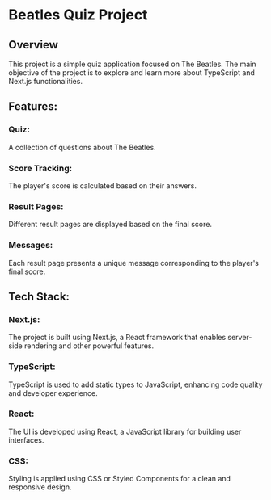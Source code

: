 <h1>Beatles Quiz Project</h1>

<h2>Overview</h2>

<p>This project is a simple quiz application focused on The Beatles. The main objective of the project is to explore and learn more about TypeScript and Next.js functionalities.</p>

<h2>Features:</h2>

<h3>Quiz:</h3> A collection of questions about The Beatles.

<h3>Score Tracking:</h3> The player's score is calculated based on their answers.

<h3>Result Pages:</h3> Different result pages are displayed based on the final score.

<h3>Messages:</h3> Each result page presents a unique message corresponding to the player's final score.

<h2>Tech Stack:</h2>

<h3>Next.js:</h3> The project is built using Next.js, a React framework that enables server-side rendering and other powerful features.

<h3>TypeScript:</h3> TypeScript is used to add static types to JavaScript, enhancing code quality and developer experience.

<h3>React:</h3> The UI is developed using React, a JavaScript library for building user interfaces.

<h3>CSS:</h3> Styling is applied using CSS or Styled Components for a clean and responsive design.
